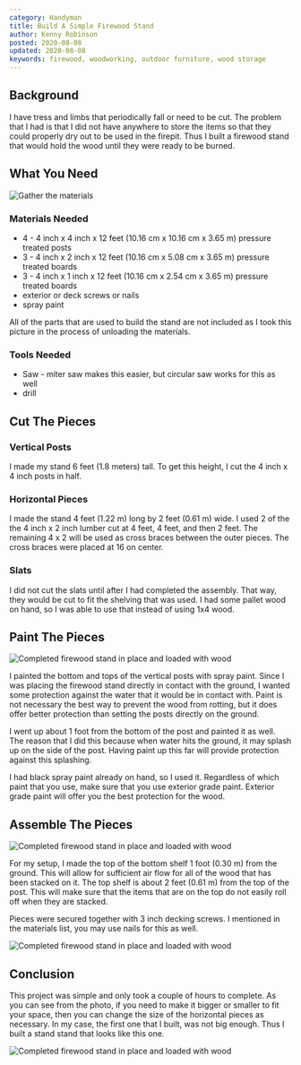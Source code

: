 ```yaml
---
category: Handyman
title: Build A Simple Firewood Stand
author: Kenny Robinson
posted: 2020-08-08
updated: 2020-08-08
keywords: firewood, woodworking, outdoor furniture, wood storage
---
```


## Background

I have tress and limbs that periodically fall or need to be cut. The problem that I had is that
I did not have anywhere to store the items so that they could properly dry out to be used in the firepit.
Thus I built a firewood stand that would hold the wood until they were ready to be burned.

## What You Need

![Gather the materials](/images/20200411_143010a.jpg)

### Materials Needed

* 4 - 4 inch x 4 inch x 12 feet (10.16 cm x 10.16 cm x 3.65 m) pressure treated posts
* 3 - 4 inch x 2 inch x 12 feet (10.16 cm x 5.08 cm x 3.65 m) pressure treated boards
* 3 - 4 inch x 1 inch x 12 feet (10.16 cm x 2.54 cm x 3.65 m) pressure treated boards
* exterior or deck screws or nails
* spray paint

All of the parts that are used to build the stand are not included as I took this picture in the process
of unloading the materials.

### Tools Needed

* Saw - miter saw makes this easier, but circular saw works for this as well
* drill

## Cut The Pieces

### Vertical Posts

I made my stand 6 feet (1.8 meters) tall. To get this height, I cut the 4 inch x 4 inch posts in half.

### Horizontal Pieces

I made the stand 4 feet (1.22 m) long by 2 feet (0.61 m) wide. I used 2 of the the 4 inch x 2 inch lumber cut at
4 feet, 4 feet, and then 2 feet. The remaining 4 x 2 will be used as cross braces between the outer
pieces. The cross braces were placed at 16 on center.

### Slats

I did not cut the slats until after I had completed the assembly. That way, they would be cut to fit the
shelving that was used. I had some pallet wood on hand, so I was able to use that instead of
using 1x4 wood.

## Paint The Pieces

![Completed firewood stand in place and loaded with wood](/images/20200411_150304a.jpg)

I painted the bottom and tops of the vertical posts with spray paint. Since I was placing the firewood stand
directly in contact with the ground, I wanted some protection against the water that it would be in contact
with. Paint is not necessary the best way to prevent the wood from rotting, but it does offer better protection
than setting the posts directly on the ground.

I went up about 1 foot from the bottom of the post and painted it as well. The reason that I did this because
when water hits the ground, it may splash up on the side of the post. Having paint up this far will provide
protection against this splashing.

I had black spray paint already on hand, so I used it. Regardless of which paint that you use, make sure
that you use exterior grade paint. Exterior grade paint will offer you the best protection for the wood.

## Assemble The Pieces

![Completed firewood stand in place and loaded with wood](/images/20200411_152742a.jpg)

For my setup, I made the top of the bottom shelf 1 foot (0.30 m) from the ground. This will allow for
sufficient air flow for all of the wood that has been stacked on it. The top shelf is about 2 feet (0.61 m)
from the top of the post. This will make sure that the items that are on the top do not easily roll off
when they are stacked.

Pieces were secured together with 3 inch decking screws. I mentioned in the materials list, you may
use nails for this as well.

![Completed firewood stand in place and loaded with wood](/images/20200411_160610a.jpg)

## Conclusion

This project was simple and only took a couple of hours to complete. As you can see from the photo, if you
need to make it bigger or smaller to fit your space, then you can change the size of the horizontal
pieces as necessary. In my case, the first one that I built, was not big enough.  Thus I built a stand stand
that looks like this one.

![Completed firewood stand in place and loaded with wood](/images/20200411_191358a.jpg)
